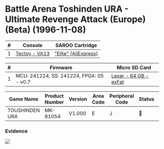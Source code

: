# Battle Arena Toshinden URA - Ultimate Revenge Attack (Europe) (Beta) (1996-11-08)

| #   | Console                                                      | SAROO Cartridge                                                                                 |
| --- | ------------------------------------------------------------ | ----------------------------------------------------------------------------------------------- |
| 1   | [Tectoy - VA13](../../../../../Info/Consoles/VA13/README.md) | ["Elite" (AliExpress)](../../../../../Info/Cartridges/GuangzhouSanStarOnlineShop/1.6/README.md) |

| #   | Firmware                                 | Micro SD Card                                                                   |
| --- | ---------------------------------------- | ------------------------------------------------------------------------------- |
| 1   | MCU: 241224, SS: 241224, FPGA: 05 - v0.7 | [Lexar - 64 GB - exFat](../../../../../Info/SdCards/Lexar/64GB/exfat/README.md) |

| Game Name      | Product Number | Version | Area Code | Peripheral Code | Status | Time Played |
| -------------- | -------------- | ------- | --------- | --------------- | ------ | ----------- |
| TOUSHINDEN URA | MK-81054       | V1.000  | E         | J               | :100:  | 14 minutes  |

### Evidence

[![](https://img.youtube.com/vi/YhXj6DrprYk/0.jpg)](https://www.youtube.com/watch?v=YhXj6DrprYk)
